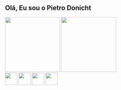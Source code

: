 ## Olá, Eu sou o Pietro Donicht

<div>
    <a>
    <img height="180em" src="https://github-readme-stats.vercel.app/api?username=pietro8312&show_icons=true&theme=midnight-purple&include_all_commits=true&acont_private=true"/>
    <img height="180em" src="https://github-readme-stats.vercel.app/api/top-langs/?username=pietro8312&layout=compact&langs_count=16&theme=midnight-purple"/>
</div>

<div>
    <img align="center" heigth="30em" width="40em" src="https://img.shields.io/badge/JavaScript-F7DF1E?style=for-the-badge&logo=JavaScript&logoColor=white">
    <img align="center" heigth="30em" width="40em" src="https://img.shields.io/badge/CSS-239120?&style=for-the-badge&logo=css3&logoColor=white">
    <img align="center" heigth="30em" width="40em" src="https://img.shields.io/badge/HTML5-E34F26?style=for-the-badge&logo=html5&logoColor=white">
    <img align="center" heigth="30em" width="40em" src="https://img.shields.io/badge/Visual_Studio_Code-0078D4?style=for-the-badge&logo=visual%20studio%20code&logoColor=white">
</div>
